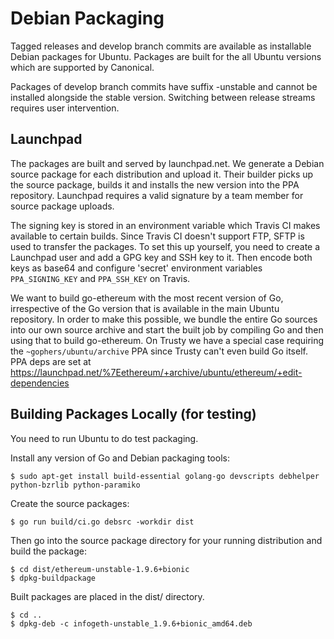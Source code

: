 # Debian Packaging

Tagged releases and develop branch commits are available as installable Debian packages
for Ubuntu. Packages are built for the all Ubuntu versions which are supported by
Canonical.

Packages of develop branch commits have suffix -unstable and cannot be installed alongside
the stable version. Switching between release streams requires user intervention.

## Launchpad

The packages are built and served by launchpad.net. We generate a Debian source package
for each distribution and upload it. Their builder picks up the source package, builds it
and installs the new version into the PPA repository. Launchpad requires a valid signature
by a team member for source package uploads.

The signing key is stored in an environment variable which Travis CI makes available to
certain builds. Since Travis CI doesn't support FTP, SFTP is used to transfer the
packages. To set this up yourself, you need to create a Launchpad user and add a GPG key
and SSH key to it. Then encode both keys as base64 and configure 'secret' environment
variables `PPA_SIGNING_KEY` and `PPA_SSH_KEY` on Travis.

We want to build go-ethereum with the most recent version of Go, irrespective of the Go
version that is available in the main Ubuntu repository. In order to make this possible,
we bundle the entire Go sources into our own source archive and start the built job by
compiling Go and then using that to build go-ethereum. On Trusty we have a special case
requiring the `~gophers/ubuntu/archive` PPA since Trusty can't even build Go itself. PPA
deps are set at https://launchpad.net/%7Eethereum/+archive/ubuntu/ethereum/+edit-dependencies

## Building Packages Locally (for testing)

You need to run Ubuntu to do test packaging.

Install any version of Go and Debian packaging tools:

    $ sudo apt-get install build-essential golang-go devscripts debhelper python-bzrlib python-paramiko

Create the source packages:

    $ go run build/ci.go debsrc -workdir dist

Then go into the source package directory for your running distribution and build the package:

    $ cd dist/ethereum-unstable-1.9.6+bionic
    $ dpkg-buildpackage

Built packages are placed in the dist/ directory.

    $ cd ..
    $ dpkg-deb -c infogeth-unstable_1.9.6+bionic_amd64.deb
